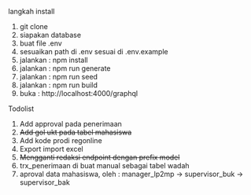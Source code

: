 langkah install

1. git clone
2. siapakan database
3. buat file .env
4. sesuaikan path di .env sesuai di .env.example
5. jalankan : npm install
6. jalankan : npm run generate
7. jalankan : npm run seed
8. jalankan : npm run build
9. buka : http://localhost:4000/graphql

Todolist

1. Add approval pada penerimaan
2. ~~Add gol ukt pada tabel mahasiswa~~
3. Add kode prodi regonline
4. Export import excel
5. ~~Mengganti redaksi endpoint dengan prefix model~~
6. trx_penerimaan di buat manual sebagai tabel wadah
7. aproval data mahasiswa, oleh : manager_lp2mp -> supervisor_buk -> supervisor_bak
